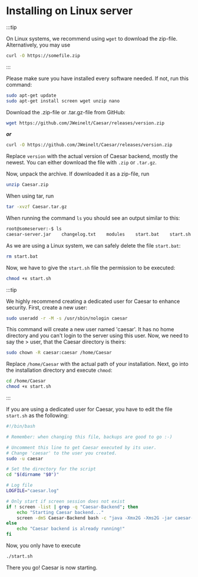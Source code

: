 # Installing on Linux server

:::tip

On Linux systems, we recommend using ``wget`` to download the zip-file. Alternatively, you may use
```bash
curl -O https://somefile.zip
```

:::

Please make sure you have installed every software needed. If not, run this command:
```bash
sudo apt-get update
sudo apt-get install screen wget unzip nano
```

Download the .zip-file or .tar.gz-file from GitHub:
```bash
wget https://github.com/JWeinelt/Caesar/releases/version.zip
```
***or***
```bash
curl -O https://github.com/JWeinelt/Caesar/releases/version.zip
```
Replace ``version``  with the actual version of Caesar backend, mostly the newest.
You can either download the file with ``.zip`` or ``.tar.gz``.

Now, unpack the archive. If downloaded it as a zip-file, run
```bash
unzip Caesar.zip
```
When using tar, run
```bash
tar -xvzf Caesar.tar.gz
```
When running the command ``ls`` you should see an output similar to this:
```bash
root@someserver:-$ ls
caesar-server.jar    changelog.txt    modules    start.bat    start.sh
```
As we are using a Linux system, we can safely delete the file ``start.bat``:
```bash
rm start.bat
```
Now, we have to give the ``start.sh`` file the permission to be executed:
```bash
chmod +x start.sh
```

:::tip

We highly recommend creating a dedicated user for Caesar to enhance security. First, create a new user:
```bash
sudo useradd -r -M -s /usr/sbin/nologin caesar
```
This command will create a new user named 'caesar'. It has no home directory and you can't login to the server using this user. Now, we need to say the > user, that the Caesar directory is theirs:
```bash
sudo chown -R caesar:caesar /home/Caesar
```
Replace ``/home/Caesar`` with the actual path of your installation.
Next, go into the installation directory and execute ``chmod``:
```bash
cd /home/Caesar
chmod +x start.sh
```

:::

If you are using a dedicated user for Caesar, you have to edit the file ``start.sh`` as the following:
```bash
#!/bin/bash

# Remember: when changing this file, backups are good to go :-)

# Uncomment this line to get Caesar executed by its user.
# Change 'caesar' to the user you created.
sudo -u caesar

# Set the directory for the script
cd "$(dirname "$0")"

# Log file
LOGFILE="caesar.log"

# Only start if screen session does not exist
if ! screen -list | grep -q "Caesar-Backend"; then
    echo "Starting Caesar backend..."
    screen -dmS Caesar-Backend bash -c "java -Xmx2G -Xms2G -jar caesar-server.jar --check-updates | tee -a $LOGFILE"
else
    echo "Caesar backend is already running!"
fi
```

Now, you only have to execute
```bash
./start.sh
```
There you go! Caesar is now starting.
